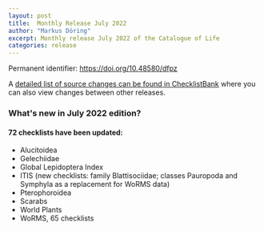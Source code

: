 ```yaml
---
layout: post
title:  Monthly Release July 2022
author: "Markus Döring"
excerpt: Monthly release July 2022 of the Catalogue of Life
categories: release
---
```


Permanent identifier: https://doi.org/10.48580/dfpz

A [detailed list of source changes can be found in ChecklistBank](https://www.checklistbank.org/dataset/9830/sourcemetrics?hideUnchanged=true&releaseKey=9828) where you can also view changes between other releases.

### What's new in July 2022 edition?

#### 72 checklists have been updated:

* Alucitoidea
* Gelechiidae
* Global Lepidoptera Index
* ITIS (new checklists: family Blattisociidae; classes Pauropoda and Symphyla as a replacement for WoRMS data)
* Pterophoroidea
* Scarabs
* World Plants
* WoRMS, 65 checklists
